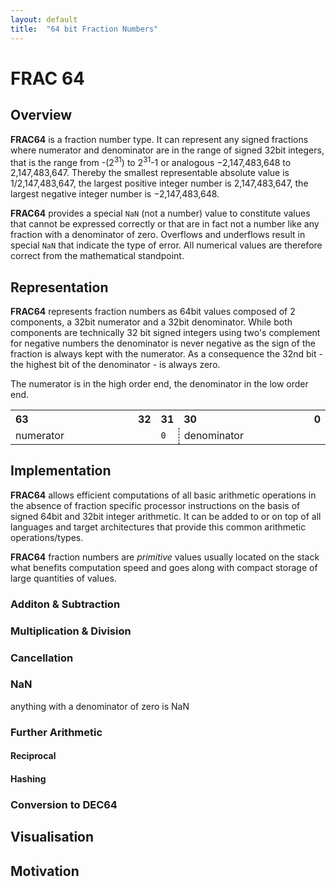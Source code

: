 ```yaml
---
layout: default
title:  "64 bit Fraction Numbers"
---
```


# FRAC 64

## Overview
**FRAC64** is a fraction number type. It can represent any signed fractions 
where numerator and denominator are in the range of signed 32bit integers, that
is the range from -(2<sup>31</sup>) to 2<sup>31</sup>-1 or analogous 
−2,147,483,648 to 2,147,483,647. Thereby the smallest representable absolute 
value is 1/2,147,483,647, the largest positive integer number is 2,147,483,647,
the largest negative integer number is −2,147,483,648.

**FRAC64** provides a special `NaN` (not a number) value to constitute values
that cannot be expressed correctly or that are in fact not a number like 
any fraction with a denominator of zero. Overflows and underflows result in 
special `NaN` that indicate the type of error. All numerical values are 
therefore correct from the mathematical standpoint. 

## Representation

**FRAC64** represents fraction numbers as 64bit values composed of 2 components,
a 32bit numerator and a 32bit denominator. While both components are technically
32 bit signed integers using two's complement for negative numbers the 
denominator is never negative as the sign of the fraction is always kept with 
the numerator. As a consequence the 32nd bit - the highest bit of the 
denominator - is always zero.

The numerator is in the high order end, the denominator in the low order end.

<table class='bit64'>
<tr>
	<th style="text-align: left;">63</th>
	<th style="text-align: right;">32</th>
	<th>31</th>
	<th style="text-align: left;">30</th>
	<th style="text-align: right;">0</th>
</tr>
<tr>
	<td width='320px' colspan="2">numerator</td>
	<td width='10px' style="border-right: 1px dashed black;"><code>0</code></td>
	<td width='310px' colspan="2">denominator</td>
</tr>
</table>

## Implementation

**FRAC64** allows efficient computations of all basic arithmetic operations in
the absence of fraction specific processor instructions on the basis of signed
64bit and 32bit integer arithmetic. It can be added to or on top of all languages
and target architectures that provide this common arithmetic operations/types.

**FRAC64** fraction numbers are _primitive_ values usually located on the stack
what benefits computation speed and goes along with compact storage of large
quantities of values.

### Additon & Subtraction

### Multiplication & Division

### Cancellation

### NaN
anything with a denominator of zero is NaN

### Further Arithmetic

#### Reciprocal

#### Hashing

### Conversion to DEC64

## Visualisation

## Motivation
